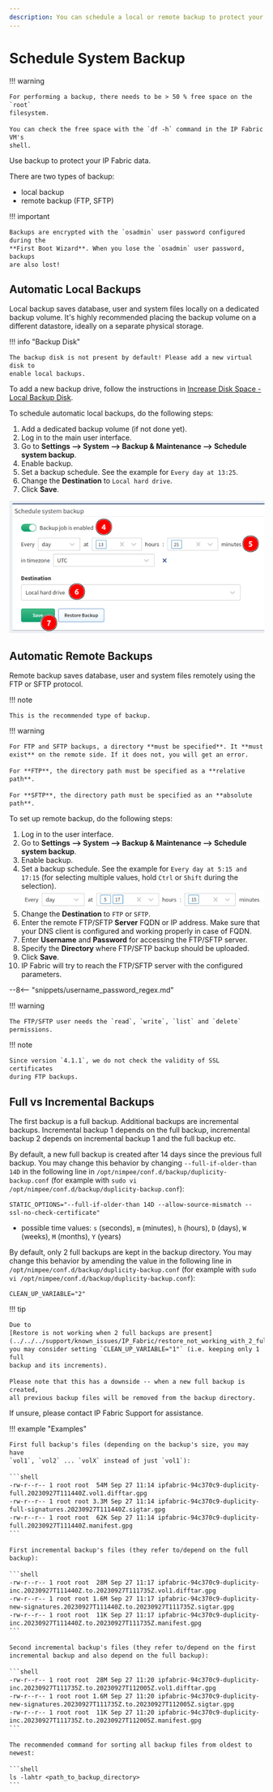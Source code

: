 ```yaml
---
description: You can schedule a local or remote backup to protect your IP Fabric data.
---
```


# Schedule System Backup

!!! warning

    For performing a backup, there needs to be > 50 % free space on the `root`
    filesystem.
    
    You can check the free space with the `df -h` command in the IP Fabric VM's
    shell.

Use backup to protect your IP Fabric data.

There are two types of backup:

- local backup
- remote backup (FTP, SFTP)

!!! important

    Backups are encrypted with the `osadmin` user password configured during the
    **First Boot Wizard**. When you lose the `osadmin` user password, backups
    are also lost!

## Automatic Local Backups

Local backup saves database, user and system files locally on a dedicated backup
volume. It's highly recommended placing the backup volume on a different
datastore, ideally on a separate physical storage.

!!! info "Backup Disk"

    The backup disk is not present by default! Please add a new virtual disk to
    enable local backups.

To add a new backup drive, follow the instructions in
[Increase Disk Space - Local Backup Disk](../../../System_Administration/increase_disk_space.md#local-backup-disk).

To schedule automatic local backups, do the following steps:

1. Add a dedicated backup volume (if not done yet).
2. Log in to the main user interface.
3. Go to **Settings --> System --> Backup & Maintenance --> Schedule system
   backup**.
4. Enable backup.
5. Set a backup schedule. See the example for `Every day at 13:25`.
6. Change the **Destination** to `Local hard drive`.
7. Click **Save**.

![Schedule local backup](system_backup/schedule_local_backup.png)

## Automatic Remote Backups

Remote backup saves database, user and system files remotely using the FTP or
SFTP protocol.

!!! note

    This is the recommended type of backup.

!!! warning

    For FTP and SFTP backups, a directory **must be specified**. It **must
    exist** on the remote side. If it does not, you will get an error.

    For **FTP**, the directory path must be specified as a **relative path**.
    
    For **SFTP**, the directory path must be specified as an **absolute path**.

To set up remote backup, do the following steps:

1. Log in to the user interface.
2. Go to **Settings --> System --> Backup & Maintenance --> Schedule system
   backup**.
3. Enable backup.
4. Set a backup schedule. See the example for `Every day at 5:15 and 17:15` (for
   selecting multiple values, hold `Ctrl` or `Shift` during the selection).
   ![Backup schedule](system_backup/backup_schedule.png)
5. Change the **Destination** to `FTP` or `SFTP`.
6. Enter the remote FTP/SFTP **Server** FQDN or IP address. Make sure that your
   DNS client is configured and working properly in case of FQDN.
7. Enter **Username** and **Password** for accessing the FTP/SFTP server.
9. Specify the **Directory** where FTP/SFTP backup should be uploaded.
10. Click **Save**.
11. IP Fabric will try to reach the FTP/SFTP server with the configured
    parameters.

--8<-- "snippets/username_password_regex.md"

!!! warning

    The FTP/SFTP user needs the `read`, `write`, `list` and `delete`
    permissions.

!!! note

    Since version `4.1.1`, we do not check the validity of SSL certificates
    during FTP backups.

## Full vs Incremental Backups

The first backup is a full backup. Additional backups are incremental backups.
Incremental backup 1 depends on the full backup, incremental backup 2 depends on
incremental backup 1 and the full backup etc.

By default, a new full backup is created after 14 days since the previous full
backup. You may change this behavior by changing `--full-if-older-than 14D` in
the following line in `/opt/nimpee/conf.d/backup/duplicity-backup.conf` (for
example with `sudo vi /opt/nimpee/conf.d/backup/duplicity-backup.conf`):

```
STATIC_OPTIONS="--full-if-older-than 14D --allow-source-mismatch --ssl-no-check-certificate"
```

- possible time values: `s` (seconds), `m` (minutes), `h` (hours), `D` (days),
  `W` (weeks), `M` (months), `Y` (years)

By default, only 2 full backups are kept in the backup directory. You may change
this behavior by amending the value in the following line in
`/opt/nimpee/conf.d/backup/duplicity-backup.conf` (for example with
`sudo vi /opt/nimpee/conf.d/backup/duplicity-backup.conf`):

```
CLEAN_UP_VARIABLE="2"
```

!!! tip

    Due to
    [Restore is not working when 2 full backups are present](../../../support/known_issues/IP_Fabric/restore_not_working_with_2_full_backups.md),
    you may consider setting `CLEAN_UP_VARIABLE="1"` (i.e. keeping only 1 full
    backup and its increments).

    Please note that this has a downside -- when a new full backup is created,
    all previous backup files will be removed from the backup directory.

If unsure, please contact IP Fabric Support for assistance.

!!! example "Examples"

    First full backup's files (depending on the backup's size, you may have
    `vol1`, `vol2` ... `volX` instead of just `vol1`):

    ```shell
    -rw-r--r-- 1 root root  54M Sep 27 11:14 ipfabric-94c370c9-duplicity-full.20230927T111440Z.vol1.difftar.gpg
    -rw-r--r-- 1 root root 3.3M Sep 27 11:14 ipfabric-94c370c9-duplicity-full-signatures.20230927T111440Z.sigtar.gpg
    -rw-r--r-- 1 root root  62K Sep 27 11:14 ipfabric-94c370c9-duplicity-full.20230927T111440Z.manifest.gpg
    ```

    First incremental backup's files (they refer to/depend on the full backup):

    ```shell
    -rw-r--r-- 1 root root  28M Sep 27 11:17 ipfabric-94c370c9-duplicity-inc.20230927T111440Z.to.20230927T111735Z.vol1.difftar.gpg
    -rw-r--r-- 1 root root 1.6M Sep 27 11:17 ipfabric-94c370c9-duplicity-new-signatures.20230927T111440Z.to.20230927T111735Z.sigtar.gpg
    -rw-r--r-- 1 root root  11K Sep 27 11:17 ipfabric-94c370c9-duplicity-inc.20230927T111440Z.to.20230927T111735Z.manifest.gpg
    ```

    Second incremental backup's files (they refer to/depend on the first
    incremental backup and also depend on the full backup):

    ```shell
    -rw-r--r-- 1 root root  28M Sep 27 11:20 ipfabric-94c370c9-duplicity-inc.20230927T111735Z.to.20230927T112005Z.vol1.difftar.gpg
    -rw-r--r-- 1 root root 1.6M Sep 27 11:20 ipfabric-94c370c9-duplicity-new-signatures.20230927T111735Z.to.20230927T112005Z.sigtar.gpg
    -rw-r--r-- 1 root root  11K Sep 27 11:20 ipfabric-94c370c9-duplicity-inc.20230927T111735Z.to.20230927T112005Z.manifest.gpg
    ```

    The recommended command for sorting all backup files from oldest to newest:

    ```shell
    ls -lahtr <path_to_backup_directory>
    ```
